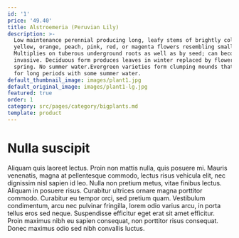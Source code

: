 ```yaml
---
id: '1'
price: '49.40'
title: Alstroemeria (Peruvian Lily)
description: >-
  Low maintenance perennial producing long, leafy stems of brightly colored
  yellow, orange, peach, pink, red, or magenta flowers resembling small lilies.
  Multiplies on tuberous underground roots as well as by seed; can become
  invasive. Deciduous form produces leaves in winter replaced by flowers in late
  spring. No summer water.Evergreen varieties form clumping mounds that bloom
  for long periods with some summer water.
default_thumbnail_image: images/plant1.jpg
default_original_image: images/plant1-lg.jpg
featured: true
order: 1
category: src/pages/category/bigplants.md
template: product
---
```


# Nulla suscipit

Aliquam quis laoreet lectus. Proin non mattis nulla, quis posuere mi. Mauris venenatis, magna at pellentesque commodo, lectus risus vehicula elit, nec dignissim nisl sapien id leo. Nulla non pretium metus, vitae finibus lectus. Aliquam in posuere risus. Curabitur ultrices ornare magna porttitor commodo. Curabitur eu tempor orci, sed pretium quam. Vestibulum condimentum, arcu nec pulvinar fringilla, lorem odio varius arcu, in porta tellus eros sed neque. Suspendisse efficitur eget erat sit amet efficitur. Proin maximus nibh eu sapien consequat, non porttitor risus consequat. Donec maximus odio sed nibh convallis luctus.